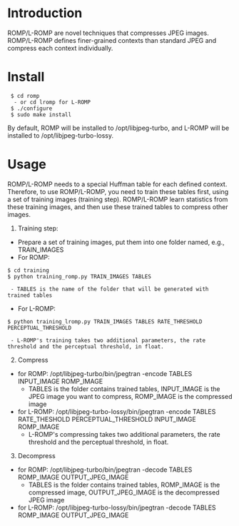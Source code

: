 # Introduction
ROMP/L-ROMP are novel techniques that compresses JPEG images. ROMP/L-ROMP defines finer-grained contexts than standard JPEG and compress each context individually.

# Install
```
 $ cd romp
  - or cd lromp for L-ROMP
 $ ./configure
 $ sudo make install
```
By default, ROMP will be installed to /opt/libjpeg-turbo, and L-ROMP will be installed to /opt/libjpeg-turbo-lossy.

# Usage
ROMP/L-ROMP needs to a special Huffman table for each defined context. Therefore, to use ROMP/L-ROMP, you need to train these tables first, using a set of training images (training step). ROMP/L-ROMP learn statistics from these training images, and then use these trained tables to compress other images.

1. Training step:
  - Prepare a set of training images, put them into one folder named, e.g., TRAIN_IMAGES
  - For ROMP:
   ```
   $ cd training
   $ python training_romp.py TRAIN_IMAGES TABLES
   ```
     - TABLES is the name of the folder that will be generated with trained tables
  - For L-ROMP:
   ```
   $ python training_lromp.py TRAIN_IMAGES TABLES RATE_THRESHOLD PERCEPTUAL_THRESHOLD
   ```
     - L-ROMP's training takes two additional parameters, the rate threshold and the perceptual threshold, in float.
 
2. Compress
  - for ROMP: /opt/libjpeg-turbo/bin/jpegtran -encode TABLES INPUT_IMAGE ROMP_IMAGE
    - TABLES is the folder contains trained tables, INPUT_IMAGE is the JPEG image you want to compress, ROMP_IMAGE is the compressed image
  - for L-ROMP: /opt/libjpeg-turbo-lossy/bin/jpegtran -encode TABLES RATE_THESHOLD PERCEPTUAL_THRESHOLD INPUT_IMAGE ROMP_IMAGE 
    - L-ROMP's compressing takes two additional parameters, the rate threshold and the perceptual threshold, in float.
    
3. Decompress
  - for ROMP: /opt/libjpeg-turbo/bin/jpegtran -decode TABLES ROMP_IMAGE OUTPUT_JPEG_IMAGE
    - TABLES is the folder contains trained tables, ROMP_IMAGE is the compressed image, OUTPUT_JPEG_IMAGE is the decompressed JPEG image
  - for L-ROMP: /opt/libjpeg-turbo-lossy/bin/jpegtran -decode TABLES ROMP_IMAGE OUTPUT_JPEG_IMAGE
